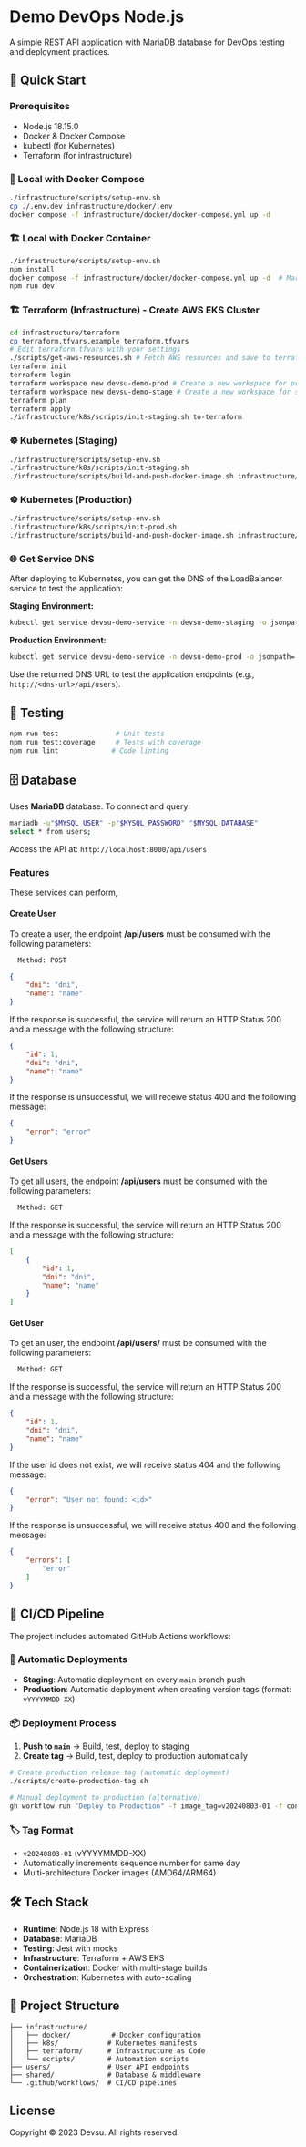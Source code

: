 # Demo DevOps Node.js

A simple REST API application with MariaDB database for DevOps testing and deployment practices.

## 🚀 Quick Start

### Prerequisites
- Node.js 18.15.0
- Docker & Docker Compose
- kubectl (for Kubernetes)
- Terraform (for infrastructure)

### 🐳 Local with Docker Compose
```bash
./infrastructure/scripts/setup-env.sh
cp ./.env.dev infrastructure/docker/.env
docker compose -f infrastructure/docker/docker-compose.yml up -d
```

### 🏗️ Local with Docker Container
```bash
./infrastructure/scripts/setup-env.sh
npm install
docker compose -f infrastructure/docker/docker-compose.yml up -d  # MariaDB only
npm run dev
```

### 🏗️ Terraform (Infrastructure) - Create AWS EKS Cluster
```bash
cd infrastructure/terraform
cp terraform.tfvars.example terraform.tfvars
# Edit terraform.tfvars with your settings
./scripts/get-aws-resources.sh # Fetch AWS resources and save to terraform.tfvars
terraform init
terraform login
terraform workspace new devsu-demo-prod # Create a new workspace for production
terraform workspace new devsu-demo-stage # Create a new workspace for staging
terraform plan
terraform apply
./infrastructure/k8s/scripts/init-staging.sh to-terraform
```

### ☸️ Kubernetes (Staging)
```bash
./infrastructure/scripts/setup-env.sh
./infrastructure/k8s/scripts/init-staging.sh
./infrastructure/scripts/build-and-push-docker-image.sh infrastructure/docker/Dockerfile
```

### ☸️ Kubernetes (Production)
```bash
./infrastructure/scripts/setup-env.sh
./infrastructure/k8s/scripts/init-prod.sh
./infrastructure/scripts/build-and-push-docker-image.sh infrastructure/docker/Dockerfile
```

### 🌐 Get Service DNS

After deploying to Kubernetes, you can get the DNS of the LoadBalancer service to test the application:

**Staging Environment:**
```bash
kubectl get service devsu-demo-service -n devsu-demo-staging -o jsonpath='{.status.loadBalancer.ingress[0].hostname}'
```

**Production Environment:**
```bash
kubectl get service devsu-demo-service -n devsu-demo-prod -o jsonpath='{.status.loadBalancer.ingress[0].hostname}'
```

Use the returned DNS URL to test the application endpoints (e.g., `http://<dns-url>/api/users`).

## 🧪 Testing

```bash
npm run test              # Unit tests
npm run test:coverage     # Tests with coverage
npm run lint             # Code linting
```

## 🗄️ Database

Uses **MariaDB** database. To connect and query:

```bash
mariadb -u"$MYSQL_USER" -p"$MYSQL_PASSWORD" "$MYSQL_DATABASE"
select * from users;
```

Access the API at: `http://localhost:8000/api/users`

### Features

These services can perform,

#### Create User

To create a user, the endpoint **/api/users** must be consumed with the following parameters:

```bash
  Method: POST
```

```json
{
    "dni": "dni",
    "name": "name"
}
```

If the response is successful, the service will return an HTTP Status 200 and a message with the following structure:

```json
{
    "id": 1,
    "dni": "dni",
    "name": "name"
}
```

If the response is unsuccessful, we will receive status 400 and the following message:

```json
{
    "error": "error"
}
```

#### Get Users

To get all users, the endpoint **/api/users** must be consumed with the following parameters:

```bash
  Method: GET
```

If the response is successful, the service will return an HTTP Status 200 and a message with the following structure:

```json
[
    {
        "id": 1,
        "dni": "dni",
        "name": "name"
    }
]
```

#### Get User

To get an user, the endpoint **/api/users/<id>** must be consumed with the following parameters:

```bash
  Method: GET
```

If the response is successful, the service will return an HTTP Status 200 and a message with the following structure:

```json
{
    "id": 1,
    "dni": "dni",
    "name": "name"
}
```

If the user id does not exist, we will receive status 404 and the following message:

```json
{
    "error": "User not found: <id>"
}
```

If the response is unsuccessful, we will receive status 400 and the following message:

```json
{
    "errors": [
        "error"
    ]
}
```

## 🔄 CI/CD Pipeline

The project includes automated GitHub Actions workflows:

### 🚀 Automatic Deployments

- **Staging**: Automatic deployment on every `main` branch push
- **Production**: Automatic deployment when creating version tags (format: `vYYYYMMDD-XX`)

### 📦 Deployment Process

1. **Push to `main`** → Build, test, deploy to staging
2. **Create tag** → Build, test, deploy to production automatically

```bash
# Create production release tag (automatic deployment)
./scripts/create-production-tag.sh

# Manual deployment to production (alternative)
gh workflow run "Deploy to Production" -f image_tag=v20240803-01 -f confirm_production=PRODUCTION
```

### 🏷️ Tag Format
- `v20240803-01` (vYYYYMMDD-XX)
- Automatically increments sequence number for same day
- Multi-architecture Docker images (AMD64/ARM64)

## 🛠️ Tech Stack

- **Runtime**: Node.js 18 with Express
- **Database**: MariaDB
- **Testing**: Jest with mocks
- **Infrastructure**: Terraform + AWS EKS
- **Containerization**: Docker with multi-stage builds
- **Orchestration**: Kubernetes with auto-scaling

## 📁 Project Structure

```
├── infrastructure/
│   ├── docker/          # Docker configuration
│   ├── k8s/            # Kubernetes manifests
│   ├── terraform/      # Infrastructure as Code
│   └── scripts/        # Automation scripts
├── users/              # User API endpoints
├── shared/             # Database & middleware
└── .github/workflows/  # CI/CD pipelines
```

## License

Copyright © 2023 Devsu. All rights reserved.